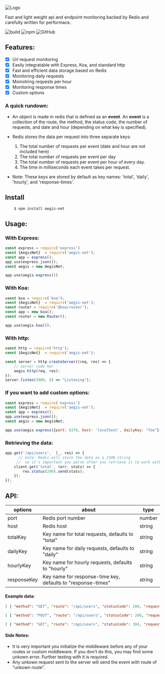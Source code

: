 ![Logo](misc/AegisNet-logo.png)


Fast and light weight api and endpoint monitoring backed by Redis and carefully written for performace.

![build](https://github.com/nishgowda/AegisNet/workflows/build/badge.svg)
![npm](https://img.shields.io/npm/v/aegis-net)
![GitHub](https://img.shields.io/github/license/nishgowda/aegis)

## Features:
- [X] Url request monitoring
- [X] Easily integratable with Express, Koa, and standard http
- [X] Fast and efficient data storage based on Redis
- [X] Monitoring daily requests
- [X] Moinotring requests per hour
- [X] Monitoring response times
- [X] Custom options

### A quick rundown:
* An object is made in redis that is defined as an **event**. An **event** is a collection of the route, the method, the status code, the number of requests, and date and hour (depending on what key is specified).

* Redis stores the data per request into three separate keys:
    1. The total number of requests per event (date and hour are not included here)
    2. The total number of requests per event per day
    3. The total number of requests per event per hour of every day.
    4. The time in milliseconds each event takes per request. 
* Note: These keys are stored by default as key names: 'total', 'daily', 'hourly', and 'response-times'.


## Install
``` 
    $ npm install aegis-net
```

## Usage:
### With Express:
``` javascript
const express = require('express')
const {AegisNet}  = require('aegis-net');
const app = express();
app.use(express.json());
const aegis = new AegisNet;

app.use(aegis.express())
```
### With Koa:
```javascript
const koa = require('koa');
const {AegisNet}  = require('aegis-net');
const router = require('@koa/router');
const app = new koa();
const router = new Router();

app.use(aegis.koa());

```
### With http:
```javascript
const http = require('http');
const {AegisNet}  = require('aegis-net');

const server = http.createServer((req, res) => {
    // server code her
    aegis.http(req, res);
});
server.listen(3000, () => "Listening");

```

### If you want to add custom options:

``` javascript
const express = require('express')
const {AegisNet}  = require('aegis-net');
const app = express();
app.use(express.json());
const aegis = new AegisNet;

app.use(aegis.express({port: 6379, host: 'localhost', dailyKey: "foo"}))

```



### Retrieving the data:
```javascript
app.get('/api/users',  (_, res) => {
      // note: Redis will store the data as a JSON string 
     //  so it's important you parse after you retrieve it to work with it.
    client.get('total', (err, stats) => {
        res.status(200).send(stats);
    });
});
```

## API:
|options|about|type|
|---------|-------|------|
| port | Redis port number| number
|host|Redis host|string
|totalKey| Key name for total requests, defaults to "total"| string|
|dailyKey| Key name for daily requests, defaults to "daily"| string
|hourlyKey| Key name for hourly requests, defaults to "hourly"| string|
|responseKey| Key name for response-time key, defaults to "response-times"| string|


#### Example data:

``` JSON
[ { "method": "GET", "route": "/api/users", "statusCode": 200, "requests": 10 }]
```
``` JSON
[ { "method": "POST", "route": "/api/users", "statusCode": 200, "requests": 5, "date": "9/20/2020" }]
```
``` JSON
[ { "method": "GET", "route": "/api/users", "statusCode": 304, "requests": 2, "date": "9/20/2020", "hour": "12" }]
```
#### Side Notes:
- It is very important you initialize the middleware before any of your routes or custom middleware. If you don't do this, you may find some unkown error. Further testing with it is required.
 - Any unkown request sent to the server will send the event with route of "unkown route".




